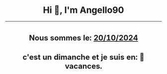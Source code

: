 <h1 align='center'>Hi 👋, I'm Angello90</h1>
<div align='center'>

|<h2 align='center'>Nous sommes le: <u>20/10/2024</u></h2><h2 align='center'>c'est un dimanche et je suis  en: 🌴 vacances.</h2>|
|---
</div>